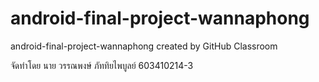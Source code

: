 # android-final-project-wannaphong
android-final-project-wannaphong created by GitHub Classroom

จัดทำโดย นาย วรรณพงษ์ ภัททิยไพบูลย์ 603410214-3
